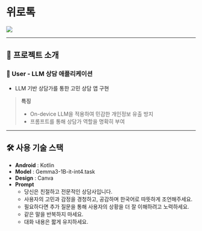 # 위로톡

<img src="https://github.com/user-attachments/assets/caee16dc-5aa7-4acd-bb56-4515016fff8e">

---

## 📑 프로젝트 소개
### 👤 User - LLM 상담 애플리케이션
- LLM 기반 상담가를 통한 고민 상담 앱 구현

> **특징**  
> - On-device LLM을 적용하여 민감한 개인정보 유출 방지  
> - 프롬프트를 통해 상담가 역할을 명확히 부여

---

## 🛠 사용 기술 스택
- **Android** : Kotlin  
- **Model** : Gemma3-1B-it-int4.task  
- **Design** : Canva  
- **Prompt**
  - 당신은 친절하고 전문적인 상담사입니다.
  - 사용자의 고민과 감정을 경청하고, 공감하며 한국어로 따뜻하게 조언해주세요.
  - 필요하다면 추가 질문을 통해 사용자의 상황을 더 잘 이해하려고 노력하세요.
  - 같은 말을 반복하지 마세요.
  - 대화 내용은 짧게 유지하세요.
